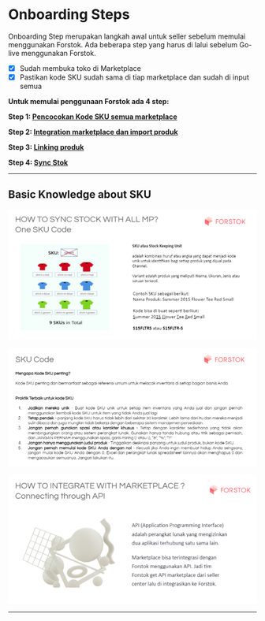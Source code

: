 # Onboarding Steps

Onboarding Step merupakan langkah awal untuk seller sebelum memulai menggunakan Forstok. Ada beberapa step yang harus di lalui sebelum Go-live menggunakan Forstok.

* [x] Sudah membuka toko di Marketplace
* [x] Pastikan kode SKU sudah sama di tiap marketplace dan sudah di input semua

**Untuk memulai penggunaan Forstok ada 4 step:**

**Step 1: **[**Pencocokan Kode SKU semua marketplace**](step-1.md)****

**Step 2: **[**Integration marketplace dan import produk**](integrasi-marketplace.md)****

**Step 3: **[**Linking produk**](3.-linking-produk.md)****

**Step 4: **[**Sync Stok**](migrate-to-forstok.md)****

****

## Basic Knowledge about SKU

![](<../../.gitbook/assets/image (376).png>)

![](<../../.gitbook/assets/image (380).png>)

![](<../../.gitbook/assets/image (384).png>)

****
